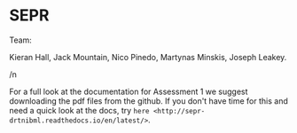 # SEPR

Team:

Kieran Hall,
Jack Mountain,
Nico Pinedo,
Martynas Minskis,
Joseph Leakey.

/n

For a full look at the documentation for Assessment 1 we suggest downloading the pdf files from the github. If you don't have time for this and need a quick look at the docs, try `here <http://sepr-drtnibml.readthedocs.io/en/latest/>`.
